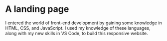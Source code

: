 # A landing page
I entered the world of front-end development by gaining some knowledge in HTML, CSS, and JavaScript. I used my knowledge of these languages, along with my new skills in VS Code, to build this responsive website. 
